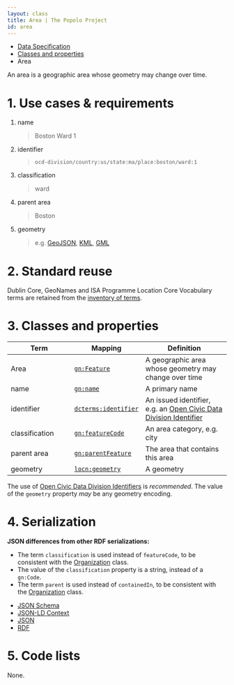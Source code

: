 ```yaml
---
layout: class
title: Area | The Popolo Project
id: area
---
```


<ul class="breadcrumb">
  <li><a href="/specs/">Data Specification</a></li>
  <li><a href="/specs/#classes-and-properties">Classes and properties</a></li>
  <li class="active">Area</li>
</ul>

An area is a geographic area whose geometry may change over time.

<h1 id="use-cases-and-requirements">1. Use cases &amp; requirements</h1>

1. name

    >Boston Ward 1

1. identifier

    >`ocd-division/country:us/state:ma/place:boston/ward:1`

1. classification

    >ward

1. parent area

    >Boston

1. geometry

    >e.g. [GeoJSON](http://geojson.org/), [KML](https://developers.google.com/kml/documentation/), [GML](http://en.wikipedia.org/wiki/Geography_Markup_Language)

<h1 id="standard-reuse">2. Standard reuse</h1>

Dublin Core, GeoNames and ISA Programme Location Core Vocabulary terms are retained from the [inventory of terms](/appendices/terms.html#Area).

<h1 id="classes-and-properties">3. Classes and properties</h1>

<table>
  <thead>
    <tr>
      <th width="130">Term</th>
      <th>Mapping</th>
      <th>Definition</th>
    </tr>
  </thead>
  <tbody>
    <tr id="gn:Feature">
      <td>Area</td>
      <td><code><a href="http://www.geonames.org/ontology/documentation.html" title="http://www.geonames.org/ontology#Feature">gn:Feature</a></code></td>
      <td>A geographic area whose geometry may change over time</td>
    </tr>
    <tr id="gn:name">
      <td>name</td>
      <td><code><a href="http://www.geonames.org/ontology/documentation.html" title="http://www.geonames.org/ontology#name">gn:name</a></code></td>
      <td>A primary name</td>
    </tr>
    <tr id="dcterms:identifier">
      <td>identifier</td>
      <td><code><a href="http://dublincore.org/documents/dcmi-terms/#terms-identifier" title="http://purl.org/dc/terms/identifier">dcterms:identifier</a></code></td>
      <td>An issued identifier, e.g. an <a href="https://github.com/opencivicdata/ocd-division-ids/#readme">Open Civic Data Division Identifier</a></td>
    </tr>
    <tr id="gn:featureCode">
      <td>classification</td>
      <td><code><a href="http://www.geonames.org/ontology/documentation.html" title="http://www.geonames.org/ontology#featureCode">gn:featureCode</a></code></td>
      <td>An area category, e.g. city</td>
    </tr>
    <tr id="gn:parentFeature">
      <td>parent area</td>
      <td><code><a href="http://www.geonames.org/ontology/documentation.html" title="http://www.geonames.org/ontology#parentFeature">gn:parentFeature</a></code></td>
      <td>The area that contains this area</td>
    </tr>
    <tr id="locn:geometry">
      <td>geometry</td>
      <td><code><a href="http://www.w3.org/ns/locn#locn:geometry" title="http://www.w3.org/ns/locn#geometry">locn:geometry</a></code></td>
      <td>A geometry</td>
    </tr>
  </tbody>
</table>

The use of <a href="https://github.com/opencivicdata/ocd-division-ids/#readme">Open Civic Data Division Identifiers</a> is <em class="rfc2119">recommended</em>. The value of the `geometry` property <em class="rfc2119">may</em> be any geometry encoding.

<h1 id="serialization">4. Serialization</h1>

**JSON differences from other RDF serializations:**

* The term `classification` is used instead of `featureCode`, to be consistent with the [Organization](/specs/organization.html) class.
* The value of the `classification` property is a string, instead of a `gn:Code`.
* The term `parent` is used instead of `containedIn`, to be consistent with the [Organization](/specs/organization.html) class.

<ul class="nav nav-tabs no-js">
  <li><a href="#area-schema">JSON Schema</a></li>
  <li><a href="#area-context">JSON-LD Context</a></li>
  <li class="active"><a href="#area-json">JSON</a></li>
  <li><a href="#area-rdf">RDF</a></li>
</ul>

<div class="tab-content no-js">
  <div class="tab-pane" id="area-schema" data-url="/schemas/area.json"></div>
  <div class="tab-pane" id="area-context" data-url="/contexts/area.jsonld"></div>
  <div class="tab-pane active" id="area-json" data-url="/examples/area.json"></div>
  <div class="tab-pane" id="area-rdf" data-url="/examples/area.ttl"></div>
</div>

<h1 id="code-lists">5. Code lists</h1>

None.
